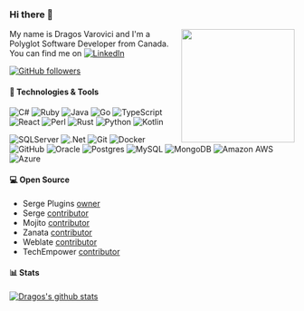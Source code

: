 ### Hi there 👋

[<img align='right' src='https://user-images.githubusercontent.com/5713670/87202985-820dcb80-c2b6-11ea-9f56-7ec461c497c3.gif' width='200"'>](https://github.com/dragosv)

My name is Dragos Varovici and I'm a Polyglot Software Developer from Canada. You can find me on [![LinkedIn][1.2]][1]

[![GitHub followers](https://img.shields.io/github/followers/dragosv?label=Follow&style=social)](https://github.com/dragosv?tab=followers)

#### 🔧 Technologies & Tools

![C#](https://img.shields.io/badge/-c%23-%23239120?logo=c-sharp&cacheSeconds=10000)
![Ruby](https://img.shields.io/badge/-ruby-%23CC342D.svg?logo=ruby&logoColor=white)
![Java](https://img.shields.io/badge/-java-E34A86?logo=java&cacheSeconds=10000)
![Go](https://img.shields.io/badge/-Go-black?logo=Go&cacheSeconds=10000)
![TypeScript](https://img.shields.io/badge/-TypeScript-black?logo=typescript&cacheSeconds=10000)
![React](https://img.shields.io/badge/-React-black?logo=react&cacheSeconds=10000)
![Perl](https://img.shields.io/badge/-Perl-black?logo=perl&cacheSeconds=10000)
![Rust](https://img.shields.io/badge/-Rust-black?logo=Rust&cacheSeconds=10000)
![Python](https://img.shields.io/badge/-python-3670A0?logo=python&logoColor=ffdd54)
![Kotlin](https://img.shields.io/badge/-Kotlin-black?logo=Kotlin&cacheSeconds=10000)

![SQLServer](https://img.shields.io/badge/-Microsoft%20SQL%20Sever-CC2927?logo=microsoft%20sql%20server&logoColor=white)
![.Net](https://img.shields.io/badge/-.NET-5C2D91?logo=.net&logoColor=white)
![Git](https://img.shields.io/badge/-Git-black?style=flat-square&logo=git&cacheSeconds=10000)
![Docker](https://img.shields.io/badge/-Docker-black?logo=docker&cacheSeconds=10000)
![GitHub](https://img.shields.io/badge/-GitHub-181717?logo=github&cacheSeconds=10000)
![Oracle](https://img.shields.io/badge/-Oracle-F80000?logo=oracle&logoColor=white)
![Postgres](https://img.shields.io/badge/-postgres-%23316192.svg?logo=postgresql&logoColor=white)
![MySQL](https://img.shields.io/badge/-mysql-%2300f.svg?logo=mysql&logoColor=white)
![MongoDB](https://img.shields.io/badge/-MongoDB-%234ea94b.svg?logo=mongodb&logoColor=white)
![Amazon AWS](https://img.shields.io/badge/-Amazon%20AWS-232F3E?logo=amazon-aws&cacheSeconds=10000)
![Azure](https://img.shields.io/badge/-Azure-5C2D91?logo=microsoft-azure&cacheSeconds=10000&logoColor=white)

#### 💻 Open Source

- Serge Plugins [owner](https://github.com/dragosv/serge-plugins)
- Serge [contributor](https://github.com/evernote/serge/pulls?q=is%3Apr+author%3Adragosv)
- Mojito [contributor](https://github.com/box/mojito/pulls?q=is%3Apr+author%3Adragosv) 
- Zanata [contributor](https://github.com/zanata/zanata-platform/pulls?q=is%3Apr+author%3Adragosv)
- Weblate [contributor](https://github.com/WeblateOrg/wlc/pulls?q=is%3Apr+author%3Adragosv)
- TechEmpower [contributor](https://github.com/TechEmpower/FrameworkBenchmarks/pulls?q=is%3Apr+author%3Adragosv)

#### 📊 Stats 

[![Dragos's github stats](https://github-readme-stats.vercel.app/api?username=dragosv&count_private=true&show_icons=true&include_all_commits=true)](https://github.com/anuraghazra/github-readme-stats)

<!-- icons without padding -->

[1.2]: https://raw.githubusercontent.com/MartinHeinz/MartinHeinz/master/linkedin-3-16.png


<!-- links to your social media accounts -->

[1]: https://www.linkedin.com/in/dragosvarovici/
